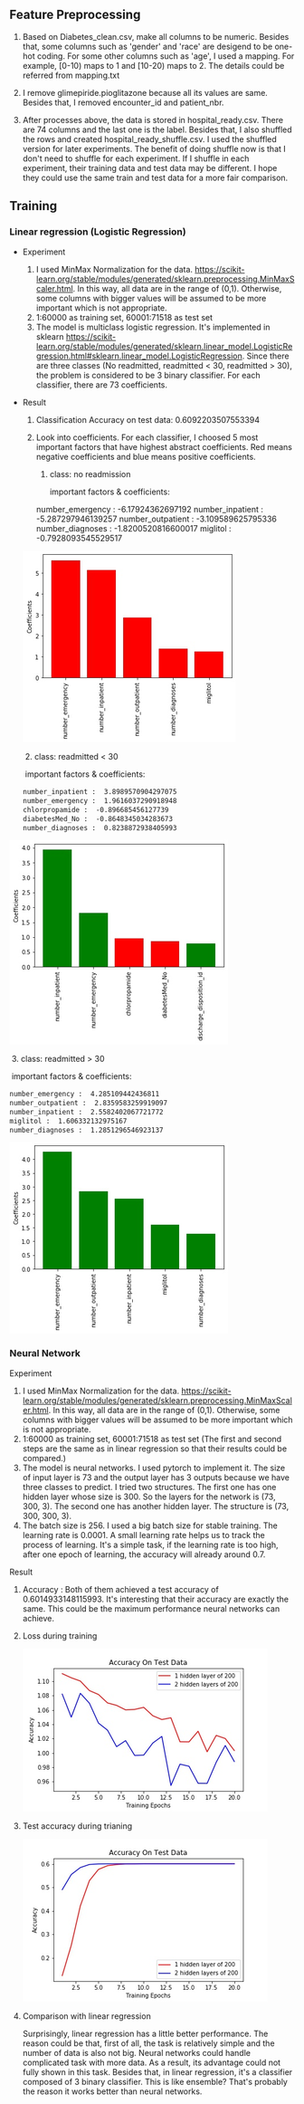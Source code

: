## Feature Preprocessing
1. Based on Diabetes_clean.csv, make all columns to be numeric. Besides that, some columns such as 'gender' and 'race' are desigend to be one-hot coding. For some other columns such as 'age', I used a mapping. For example, [0-10) maps to 1 and [10-20) maps to 2. The details could be referred from mapping.txt

2. I remove glimepiride.pioglitazone because all its values are same. Besides that, I removed encounter_id and patient_nbr.

3. After processes above, the data is stored in hospital_ready.csv. There are 74 columns and the last one is the label. Besides that, I also shuffled the rows and created hospital_ready_shuffle.csv. I used the shuffled version for later experiments. The benefit of doing shuffle now is that I don't need to shuffle for each experiment. If I shuffle in each experiment, their training data and test data may be different. I hope they could use the same train and test data for a more fair comparison. 

## Training
### Linear regression (Logistic Regression)
* Experiment
	1. I used MinMax Normalization for the data. https://scikit-learn.org/stable/modules/generated/sklearn.preprocessing.MinMaxScaler.html. In this way, all data are in the range of (0,1). Otherwise, some columns with bigger values will be assumed to be more important which is not appropriate. 
	2. 1:60000 as training set, 60001:71518 as test set
	3. The model is multiclass logistic regression. It's implemented in sklearn https://scikit-learn.org/stable/modules/generated/sklearn.linear_model.LogisticRegression.html#sklearn.linear_model.LogisticRegression. Since there are three classes (No readmitted, readmitted < 30, readmitted > 30), the problem is considered to be 3 binary classifier. For each classifier, there are 73 coefficients. 

* Result
	1. Classification Accuracy on test data: 0.6092203507553394
	
	2. Look into coefficients. For each classifier, I choosed 5 most important factors that have highest abstract coefficients. Red means negative coefficients and blue means positive coefficients. 
	
	   
	
	   1. class: no readmission 
	
	      important factors & coefficients:
	
	    number_emergency :  -6.17924362697192
	    number_inpatient :  -5.287297946139257
	    number_outpatient :  -3.109589625795336
	    number_diagnoses :  -1.8200520816600017
	    miglitol :  -0.7928093545529517
	
	![](LR_class1.jpg)
	
	​		2. class:  readmitted < 30
	
	​			important factors & coefficients:
	
	```
	number_inpatient :  3.8989570904297075
	number_emergency :  1.9616037290918948
	chlorpropamide :  -0.896685456127739
	diabetesMed_No :  -0.8648345034283673
	number_diagnoses :  0.8238872938405993
	```

![](LR_class2.jpg)

​			3. class: readmitted > 30

​				important factors & coefficients:

```
number_emergency :  4.285109442436811
number_outpatient :  2.8359583259919097
number_inpatient :  2.5582402067721772
miglitol :  1.606332132975167
number_diagnoses :  1.2851296546923137
```

![](LR_class3.jpg)





### Neural Network

Experiment 

1. I used MinMax Normalization for the data. https://scikit-learn.org/stable/modules/generated/sklearn.preprocessing.MinMaxScaler.html. In this way, all data are in the range of (0,1). Otherwise, some columns with bigger values will be assumed to be more important which is not appropriate. 
2. 1:60000 as training set, 60001:71518 as test set (The first and second steps are the same as in linear regression so that their results could be compared.)
3. The model is neural networks. I used pytorch to implement it. The size of input layer is 73 and the output layer has 3 outputs because we have three classes to predict.  I tried two structures. The first one has one hidden layer whose size is 300. So the layers for the network is (73, 300, 3). The second one has another hidden layer. The structure is (73, 300, 300, 3).  
4. The batch size is 256. I used a big batch size for stable training. The learning rate is 0.0001. A small learning rate helps us to track the process of learning. It's a simple task, if the learning rate is too high, after one epoch of learning, the accuracy will already around 0.7. 



Result

1. Accuracy : Both of them achieved a test accuracy of 0.6014933148115993. It's interesting that their accuracy are exactly the same. This could be the maximum performance neural networks can achieve. 

2. Loss during training

   ![](loss.jpg)

3. Test accuracy during trianing

   ![](acc.jpg)

4. Comparison with linear regression

   Surprisingly, linear regression has a little better performance. The reason could be that, first of all, the task is relatively simple and the number of data is also not big. Neural networks could handle complicated task with more data. As a result, its advantage could not fully shown in this task. Besides that, in linear regression, it's a classifier composed of 3 binary classifier. This is like ensemble? That's probably the reason it works better than neural networks. 
